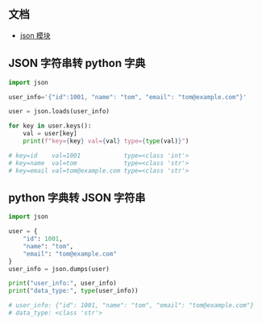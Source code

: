 ## 文档

- [json 模块](https://docs.python.org/zh-cn/3/library/json.html#module-json)

## JSON 字符串转 python 字典

```python
import json

user_info='{"id":1001, "name": "tom", "email": "tom@example.com"}'

user = json.loads(user_info)

for key in user.keys():
    val = user[key]
    print(f"key={key} val={val} type={type(val)}")

# key=id    val=1001            type=<class 'int'>
# key=name  val=tom             type=<class 'str'>
# key=email val=tom@example.com type=<class 'str'>
```

## python 字典转 JSON 字符串

```python
import json

user = {
    "id": 1001,
    "name": "tom",
    "email": "tom@example.com"
}
user_info = json.dumps(user)

print("user_info:", user_info)
print("data_type:", type(user_info))

# user_info: {"id": 1001, "name": "tom", "email": "tom@example.com"}
# data_type: <class 'str'>
```
